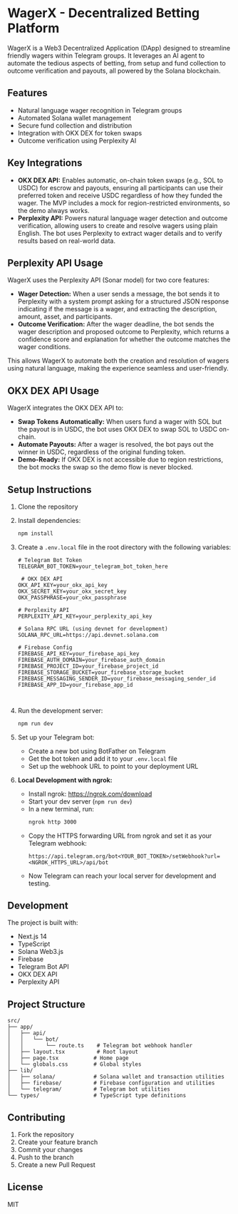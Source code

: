 # WagerX - Decentralized Betting Platform

WagerX is a Web3 Decentralized Application (DApp) designed to streamline friendly wagers within Telegram groups. It leverages an AI agent to automate the tedious aspects of betting, from setup and fund collection to outcome verification and payouts, all powered by the Solana blockchain.

## Features

- Natural language wager recognition in Telegram groups
- Automated Solana wallet management
- Secure fund collection and distribution
- Integration with OKX DEX for token swaps
- Outcome verification using Perplexity AI

## Key Integrations

- **OKX DEX API:** Enables automatic, on-chain token swaps (e.g., SOL to USDC) for escrow and payouts, ensuring all participants can use their preferred token and receive USDC regardless of how they funded the wager. The MVP includes a mock for region-restricted environments, so the demo always works.
- **Perplexity API:** Powers natural language wager detection and outcome verification, allowing users to create and resolve wagers using plain English. The bot uses Perplexity to extract wager details and to verify results based on real-world data.

## Perplexity API Usage

WagerX uses the Perplexity API (Sonar model) for two core features:
- **Wager Detection:** When a user sends a message, the bot sends it to Perplexity with a system prompt asking for a structured JSON response indicating if the message is a wager, and extracting the description, amount, asset, and participants.
- **Outcome Verification:** After the wager deadline, the bot sends the wager description and proposed outcome to Perplexity, which returns a confidence score and explanation for whether the outcome matches the wager conditions.

This allows WagerX to automate both the creation and resolution of wagers using natural language, making the experience seamless and user-friendly.

## OKX DEX API Usage

WagerX integrates the OKX DEX API to:
- **Swap Tokens Automatically:** When users fund a wager with SOL but the payout is in USDC, the bot uses OKX DEX to swap SOL to USDC on-chain.
- **Automate Payouts:** After a wager is resolved, the bot pays out the winner in USDC, regardless of the original funding token.
- **Demo-Ready:** If OKX DEX is not accessible due to region restrictions, the bot mocks the swap so the demo flow is never blocked.

## Setup Instructions

1. Clone the repository
2. Install dependencies:
   ```bash
   npm install
   ```

3. Create a `.env.local` file in the root directory with the following variables:
   ```
   # Telegram Bot Token
   TELEGRAM_BOT_TOKEN=your_telegram_bot_token_here

    # OKX DEX API
   OKX_API_KEY=your_okx_api_key
   OKX_SECRET_KEY=your_okx_secret_key
   OKX_PASSPHRASE=your_okx_passphrase

   # Perplexity API
   PERPLEXITY_API_KEY=your_perplexity_api_key

   # Solana RPC URL (using devnet for development)
   SOLANA_RPC_URL=https://api.devnet.solana.com

   # Firebase Config
   FIREBASE_API_KEY=your_firebase_api_key
   FIREBASE_AUTH_DOMAIN=your_firebase_auth_domain
   FIREBASE_PROJECT_ID=your_firebase_project_id
   FIREBASE_STORAGE_BUCKET=your_firebase_storage_bucket
   FIREBASE_MESSAGING_SENDER_ID=your_firebase_messaging_sender_id
   FIREBASE_APP_ID=your_firebase_app_id

  
   ```

4. Run the development server:
   ```bash
   npm run dev
   ```

5. Set up your Telegram bot:
   - Create a new bot using BotFather on Telegram
   - Get the bot token and add it to your `.env.local` file
   - Set up the webhook URL to point to your deployment URL

6. **Local Development with ngrok:**
   - Install ngrok: https://ngrok.com/download
   - Start your dev server (`npm run dev`)
   - In a new terminal, run:
     ```bash
     ngrok http 3000
     ```
   - Copy the HTTPS forwarding URL from ngrok and set it as your Telegram webhook:
     ```
     https://api.telegram.org/bot<YOUR_BOT_TOKEN>/setWebhook?url=<NGROK_HTTPS_URL>/api/bot
     ```
   - Now Telegram can reach your local server for development and testing.

## Development

The project is built with:
- Next.js 14
- TypeScript
- Solana Web3.js
- Firebase
- Telegram Bot API
- OKX DEX API
- Perplexity API

## Project Structure

```
src/
├── app/
│   ├── api/
│   │   └── bot/
│   │       └── route.ts    # Telegram bot webhook handler
│   ├── layout.tsx          # Root layout
│   ├── page.tsx           # Home page
│   └── globals.css        # Global styles
├── lib/
│   ├── solana/            # Solana wallet and transaction utilities
│   ├── firebase/          # Firebase configuration and utilities
│   └── telegram/          # Telegram bot utilities
└── types/                 # TypeScript type definitions
```

## Contributing

1. Fork the repository
2. Create your feature branch
3. Commit your changes
4. Push to the branch
5. Create a new Pull Request

## License

MIT 
